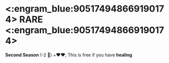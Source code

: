 # <:engram_blue:905174948669190174> RARE <:engram_blue:905174948669190174>

**Second Season** (-2 :large_blue_diamond:) +:heart::heart:; This is free if you have __healing__
